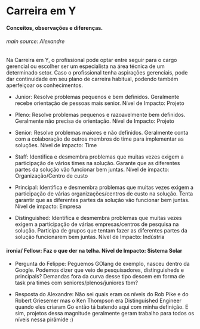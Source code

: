# Carreira em Y

#### Conceitos, observações e diferenças.
###### main source: Alexandre

Na Carreira em Y, o profissional pode optar entre seguir para o cargo gerencial ou escolher ser um especialista na área técnica de um determinado setor. Caso o profissional tenha aspirações gerenciais, pode dar continuidade em seu plano de carreira habitual, podendo também aperfeiçoar os conhecimentos.

- Junior: Resolve problemas pequenos e bem definidos. Geralmente recebe orientação de pessoas mais senior.  Nível de Impacto: Projeto

- Pleno: Resolve problemas pequenos  e razoavelmente bem definidos. Geralmente não precisa de orientação. Nível de Impacto: Projeto

- Senior: Resolve problemas maiores e não definidos.  Geralmente conta com a colaboração de outros membros do time para implementar as soluções. Nível de impacto: Time

- Staff: Identifica e desmembra  problemas que muitas vezes exigem a participação de vários times na solução. Garante que as diferentes partes da solução vão funcionar bem juntas. Nível de impacto: Organização/Centro de custo

- Principal: Identifica e desmembra  problemas que muitas vezes exigem a participação de várias organizações/centros de custo na solução. Tenta garantir que as diferentes partes da solução vão funcionar bem juntas. Nível de impacto: Empresa

- Distinguished: Identifica e desmembra problemas que muitas vezes exigem a participação de várias empresas/centros de pesquisa na solução. Participa de grupos que tentam fazer as diferentes partes da solução funcionarem bem juntas. Nível de Impacto: Indústria

#### ironia/ Fellow: Faz o que der na telha. Nível de Impacto: Sistema Solar

- Pergunta do Felippe: Peguemos GOlang de exemplo, nasceu dentro da Google. Podemos dizer que veio de pesquisadores, distinguisheds e principals? Demandas fora da curva desse tipo descem em forma de task pra times com seniores/plenos/juniores tbm?

- Resposta do Alexandre: Não sei quais eram os níveis do Rob Pike e do Robert Griesemer mas o Ken Thompson era Distinguished Engineer quando eles criaram Go então tá batendo aqui com minha definição. E sim, projetos dessa magnitude geralmente geram trabalho para todos os níveis nessa pirâmide :)
